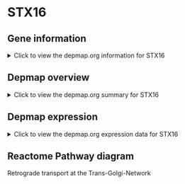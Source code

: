 <h1>STX16</h1>

<h2>Gene information</h2>
<details>
  <summary>Click to view the depmap.org information for STX16</summary>
  <iframe src="https://depmap.org/portal/gene/STX16?tab=about" style="border:none;width:100%;height:800px"></iframe>
</details>

<h2>Depmap overview</h2>
<details>
  <summary>Click to view the depmap.org summary for STX16</summary>
  <iframe src="https://depmap.org/portal/gene/STX16?tab=overview" style="border:none;width:100%;height:800px"></iframe>
</details>

<h2>Depmap expression</h2>
<details>
  <summary>Click to view the depmap.org expression data for STX16</summary>
  <iframe src="https://depmap.org/portal/gene/STX16?tab=characterization" style="border:none;width:100%;height:800px"></iframe>
</details>



<h2>Reactome Pathway diagram</h2>
Retrograde transport at the Trans-Golgi-Network
<div id="diagramHolder"></div>

<script>
    //Creating the Reactome Diagram widget
    //Take into account a proxy needs to be set up in your server side pointing to www.reactome.org
    function onReactomeDiagramReady(){  //This function is automatically called when the widget code is ready to be used
        var diagram = Reactome.Diagram.create({
            "placeHolder" : "diagramHolder",
            "width" : 900,
            "height" : 500
        });

        //Initialising it to the "Hemostasis" pathway
        diagram.loadDiagram("R-HSA-6811440");

        //Adding different listeners

        diagram.onDiagramLoaded(function (loaded) {
            console.info("Loaded ", loaded);
            diagram.flagItems("BAD");
	    diagram.flagItems("Q92934");
            if (loaded == "R-HSA-6811440") diagram.selectItem("R-HSA-6811440");
        });

     }
</script>



